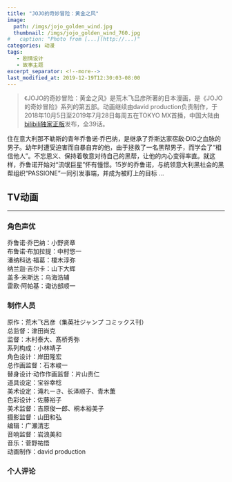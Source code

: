 ```yaml
---
title: "JOJO的奇妙冒险：黄金之风"
image: 
  path: /imgs/jojo_golden_wind.jpg
  thumbnail: /imgs/jojo_golden_wind_760.jpg
#   caption: "Photo from [...](http://...)"
categories: 动漫
tags:
   - 剧情设计
   - 故事主题
excerpt_separator: <!--more-->
last_modified_at: 2019-12-19T12:30:03-08:00
---
```

> 《JOJO的奇妙冒险：黄金之风》是荒木飞吕彦所著的日本漫画，是《JOJO的奇妙冒险》系列的第五部。动画继续由david production负责制作，于2018年10月5日至2019年7月28日每周五在TOKYO MX首播，中国大陆由[bilibili独家正版](https://www.bilibili.com/bangumi/media/md135652)发布，全39话。
<!--more-->

住在意大利那不勒斯的青年乔鲁诺·乔巴纳，是继承了乔斯达家宿敌·DIO之血脉的男子。幼年时遭受迫害而自暴自弃的他，由于拯救了一名黑帮男子，而学会了“相信他人”。不忘恩义、保持着敬意对待自己的黑帮，让他的内心变得率直。就这样，乔鲁诺开始对“流氓巨星”怀有憧憬。15岁的乔鲁诺，与统领意大利黑社会的黑帮组织“PASSIONE”一同引发事端，并成为被盯上的目标 ...

## TV动画

-------------

### 角色声优

乔鲁诺·乔巴纳：小野贤章<br>
布鲁诺·布加拉提：中村悠一<br>
潘纳科达·福葛：榎木淳弥<br>
纳兰迦·吉尔卡：山下大辉<br>
盖多·米斯达：鸟海浩辅<br>
雷欧·阿帕基：诹访部顺一<br>

### 制作人员

原作：荒木飞吕彦（集英社ジャンプ コミックス刊）<br>
总监督：津田尚克<br>
监督：木村泰大、髙桥秀弥<br>
系列构成：小林靖子<br>
角色设计：岸田隆宏<br>
总作画监督：石本峻一<br>
替身设计·动作作画监督：片山贵仁<br>
道具设定：宝谷幸稔<br>
美术设定：滝れーき、长泽顺子、青木薫<br>
色彩设计：佐藤裕子<br>
美术监督：吉原俊一郎、桐本裕美子<br>
摄影监督：山田和弘<br>
编辑：广瀬清志<br>
音响监督：岩浪美和<br>
音乐：菅野祐悟<br>
动画制作：david production<br>

### 个人评论
